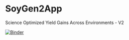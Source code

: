 # SoyGen2App
Science Optimized Yield Gains Across Environments - V2

[![Binder](https://mybinder.org/badge_logo.svg)](https:/notebooks.gesis.org/services/binder/v2/gh/ivanvishnu/SoyGen2App/main?urlpath=shiny/App/)
